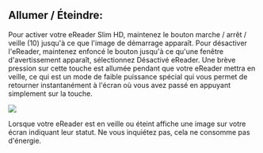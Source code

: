 ## Allumer / Éteindre:

Pour activer votre eReader Slim HD, maintenez le bouton marche / arrêt / veille (10) jusqu'à ce que l'image de démarrage apparaît. Pour désactiver l'eReader, maintenez enfoncé le bouton jusqu'à ce qu'une fenêtre d'avertissement apparaît, sélectionnez Désactivé eReader. Une brève pression sur cette touche est allumée pendant que votre eReader mettra en veille, ce qui est un mode de faible puissance spécial qui vous permet de retourner instantanément à l'écran où vous avez passé en appuyant simplement sur la touche.

![](http://static.energysistem.com/images/manuals/39225/569374303b9ac.jpg)

Lorsque votre eReader est en veille ou éteint affiche une image sur votre écran indiquant leur statut. Ne vous inquiétez pas, cela ne consomme pas d'énergie.

